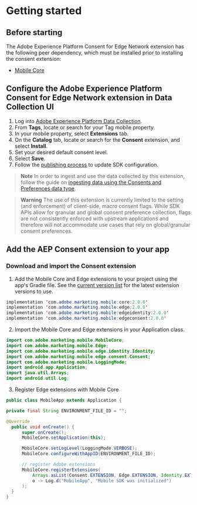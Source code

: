 # Getting started

## Before starting

The Adobe Experience Platform Consent for Edge Network extension has the following peer dependency, which must be installed prior to installing the consent extension:
- [Mobile Core](https://developer.adobe.com/client-sdks/documentation/mobile-core)

## Configure the Adobe Experience Platform Consent for Edge Network extension in Data Collection UI
1. Log into [Adobe Experience Platform Data Collection](https://experience.adobe.com/data-collection).
2. From **Tags**, locate or search for your Tag mobile property.
3. In your mobile property, select **Extensions** tab.
4. On the **Catalog** tab, locate or search for the **Consent** extension, and select **Install**.
5. Set your desired default consent level.
6. Select **Save**.
7. Follow the [publishing process](https://developer.adobe.com/client-sdks/documentation/getting-started/create-a-mobile-property/#publish-the-configuration) to update SDK configuration.

> **Note**
> In order to ingest and use the data collected by this extension, follow the guide on [ingesting data using the Consents and Preferences data type](https://experienceleague.adobe.com/docs/experience-platform/xdm/data-types/consents.html#ingest).

> **Warning**
> The use of this extension is currently limited to the setting (and enforcement) of client-side, macro consent flags. While SDK APIs allow for granular and global consent preference collection, flags are not consistently enforced with upstream applications and therefore will not accommodate use cases that rely on global/granular consent preferences.

## Add the AEP Consent extension to your app

### Download and import the Consent extension

1. Add the Mobile Core and Edge extensions to your project using the app's Gradle file. See the [current version list](https://developer.adobe.com/client-sdks/documentation/current-sdk-versions) for the latest extension versions to use.

  ```java
implementation 'com.adobe.marketing.mobile:core:2.0.0'
implementation 'com.adobe.marketing.mobile:edge:2.0.0'
implementation 'com.adobe.marketing.mobile:edgeidentity:2.0.0'
implementation 'com.adobe.marketing.mobile:edgeconsent:2.0.0'
  ```

2. Import the Mobile Core and Edge extensions in your Application class.

  ```java
import com.adobe.marketing.mobile.MobileCore;
import com.adobe.marketing.mobile.Edge;
import com.adobe.marketing.mobile.edge.identity.Identity;
import com.adobe.marketing.mobile.edge.consent.Consent;
import com.adobe.marketing.mobile.LoggingMode;
import android.app.Application;
import java.util.Arrays;
import android.util.Log;
  ```

3. Register Edge extensions with Mobile Core

  ```java
public class MobileApp extends Application {

  private final String ENVIRONMENT_FILE_ID = "";

@Override
	public void onCreate() {
		super.onCreate();
		MobileCore.setApplication(this);

		MobileCore.setLogLevel(LoggingMode.VERBOSE);
		MobileCore.configureWithAppID(ENVIRONMENT_FILE_ID);

		// register Adobe extensions
		MobileCore.registerExtensions(
			Arrays.asList(Consent.EXTENSION, Edge.EXTENSION, Identity.EXTENSION),
			o -> Log.d("MobileApp", "Mobile SDK was initialized")
		);
	}
}
```